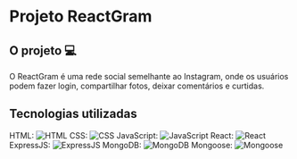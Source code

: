 # Projeto ReactGram

## O projeto 💻

O ReactGram é uma rede social semelhante ao Instagram, onde os usuários podem fazer login, compartilhar fotos, deixar comentários e curtidas.

## Tecnologias utilizadas

HTML: ![HTML](https://img.icons8.com/color/48/000000/html-5--v1.png)
CSS: ![CSS](https://img.icons8.com/color/48/000000/css3.png)
JavaScript: ![JavaScript](https://img.icons8.com/color/48/000000/javascript--v1.png)
React: ![React](https://img.icons8.com/plasticine/100/000000/react.png)
ExpressJS: ![ExpressJS](https://img.icons8.com/color/48/000000/nodejs.png)
MongoDB: ![MongoDB](https://img.icons8.com/color/96/000000/mongodb.png)
Mongoose: ![Mongoose](https://img.icons8.com/color/96/000000/mongodb.png)
